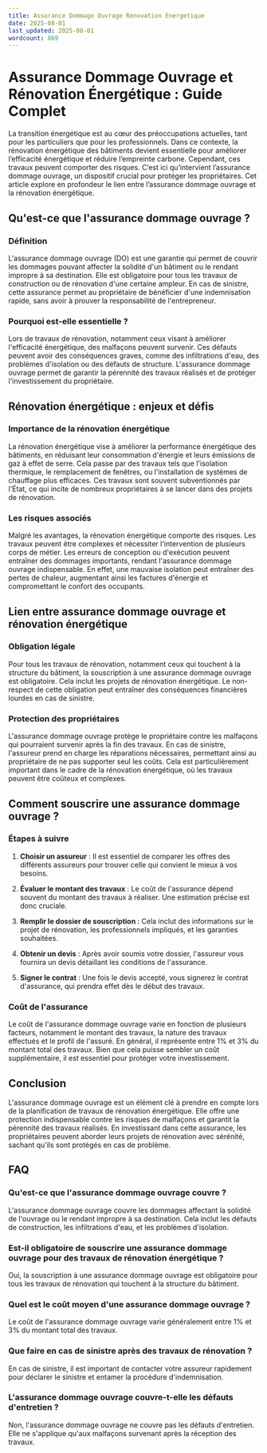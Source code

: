 ```yaml
---
title: Assurance Dommage Ouvrage Renovation Energetique
date: 2025-08-01
last_updated: 2025-08-01
wordcount: 869
---
```


# Assurance Dommage Ouvrage et Rénovation Énergétique : Guide Complet

La transition énergétique est au cœur des préoccupations actuelles, tant pour les particuliers que pour les professionnels. Dans ce contexte, la rénovation énergétique des bâtiments devient essentielle pour améliorer l’efficacité énergétique et réduire l’empreinte carbone. Cependant, ces travaux peuvent comporter des risques. C’est ici qu’intervient l’assurance dommage ouvrage, un dispositif crucial pour protéger les propriétaires. Cet article explore en profondeur le lien entre l’assurance dommage ouvrage et la rénovation énergétique.

## Qu'est-ce que l'assurance dommage ouvrage ?

### Définition

L'assurance dommage ouvrage (DO) est une garantie qui permet de couvrir les dommages pouvant affecter la solidité d'un bâtiment ou le rendant impropre à sa destination. Elle est obligatoire pour tous les travaux de construction ou de rénovation d'une certaine ampleur. En cas de sinistre, cette assurance permet au propriétaire de bénéficier d'une indemnisation rapide, sans avoir à prouver la responsabilité de l'entrepreneur.

### Pourquoi est-elle essentielle ?

Lors de travaux de rénovation, notamment ceux visant à améliorer l'efficacité énergétique, des malfaçons peuvent survenir. Ces défauts peuvent avoir des conséquences graves, comme des infiltrations d'eau, des problèmes d'isolation ou des défauts de structure. L'assurance dommage ouvrage permet de garantir la pérennité des travaux réalisés et de protéger l'investissement du propriétaire.

## Rénovation énergétique : enjeux et défis

### Importance de la rénovation énergétique

La rénovation énergétique vise à améliorer la performance énergétique des bâtiments, en réduisant leur consommation d'énergie et leurs émissions de gaz à effet de serre. Cela passe par des travaux tels que l'isolation thermique, le remplacement de fenêtres, ou l'installation de systèmes de chauffage plus efficaces. Ces travaux sont souvent subventionnés par l'État, ce qui incite de nombreux propriétaires à se lancer dans des projets de rénovation.

### Les risques associés

Malgré les avantages, la rénovation énergétique comporte des risques. Les travaux peuvent être complexes et nécessiter l'intervention de plusieurs corps de métier. Les erreurs de conception ou d'exécution peuvent entraîner des dommages importants, rendant l'assurance dommage ouvrage indispensable. En effet, une mauvaise isolation peut entraîner des pertes de chaleur, augmentant ainsi les factures d'énergie et compromettant le confort des occupants.

## Lien entre assurance dommage ouvrage et rénovation énergétique

### Obligation légale

Pour tous les travaux de rénovation, notamment ceux qui touchent à la structure du bâtiment, la souscription à une assurance dommage ouvrage est obligatoire. Cela inclut les projets de rénovation énergétique. Le non-respect de cette obligation peut entraîner des conséquences financières lourdes en cas de sinistre.

### Protection des propriétaires

L'assurance dommage ouvrage protège le propriétaire contre les malfaçons qui pourraient survenir après la fin des travaux. En cas de sinistre, l'assureur prend en charge les réparations nécessaires, permettant ainsi au propriétaire de ne pas supporter seul les coûts. Cela est particulièrement important dans le cadre de la rénovation énergétique, où les travaux peuvent être coûteux et complexes.

## Comment souscrire une assurance dommage ouvrage ?

### Étapes à suivre

1. **Choisir un assureur** : Il est essentiel de comparer les offres des différents assureurs pour trouver celle qui convient le mieux à vos besoins.
   
2. **Évaluer le montant des travaux** : Le coût de l'assurance dépend souvent du montant des travaux à réaliser. Une estimation précise est donc cruciale.

3. **Remplir le dossier de souscription** : Cela inclut des informations sur le projet de rénovation, les professionnels impliqués, et les garanties souhaitées.

4. **Obtenir un devis** : Après avoir soumis votre dossier, l'assureur vous fournira un devis détaillant les conditions de l'assurance.

5. **Signer le contrat** : Une fois le devis accepté, vous signerez le contrat d'assurance, qui prendra effet dès le début des travaux.

### Coût de l'assurance

Le coût de l'assurance dommage ouvrage varie en fonction de plusieurs facteurs, notamment le montant des travaux, la nature des travaux effectués et le profil de l'assuré. En général, il représente entre 1% et 3% du montant total des travaux. Bien que cela puisse sembler un coût supplémentaire, il est essentiel pour protéger votre investissement.

## Conclusion

L'assurance dommage ouvrage est un élément clé à prendre en compte lors de la planification de travaux de rénovation énergétique. Elle offre une protection indispensable contre les risques de malfaçons et garantit la pérennité des travaux réalisés. En investissant dans cette assurance, les propriétaires peuvent aborder leurs projets de rénovation avec sérénité, sachant qu'ils sont protégés en cas de problème.

## FAQ

### Qu'est-ce que l'assurance dommage ouvrage couvre ?

L'assurance dommage ouvrage couvre les dommages affectant la solidité de l'ouvrage ou le rendant impropre à sa destination. Cela inclut les défauts de construction, les infiltrations d'eau, et les problèmes d'isolation.

### Est-il obligatoire de souscrire une assurance dommage ouvrage pour des travaux de rénovation énergétique ?

Oui, la souscription à une assurance dommage ouvrage est obligatoire pour tous les travaux de rénovation qui touchent à la structure du bâtiment.

### Quel est le coût moyen d'une assurance dommage ouvrage ?

Le coût de l'assurance dommage ouvrage varie généralement entre 1% et 3% du montant total des travaux.

### Que faire en cas de sinistre après des travaux de rénovation ?

En cas de sinistre, il est important de contacter votre assureur rapidement pour déclarer le sinistre et entamer la procédure d'indemnisation.

### L'assurance dommage ouvrage couvre-t-elle les défauts d'entretien ?

Non, l'assurance dommage ouvrage ne couvre pas les défauts d'entretien. Elle ne s'applique qu'aux malfaçons survenant après la réception des travaux.